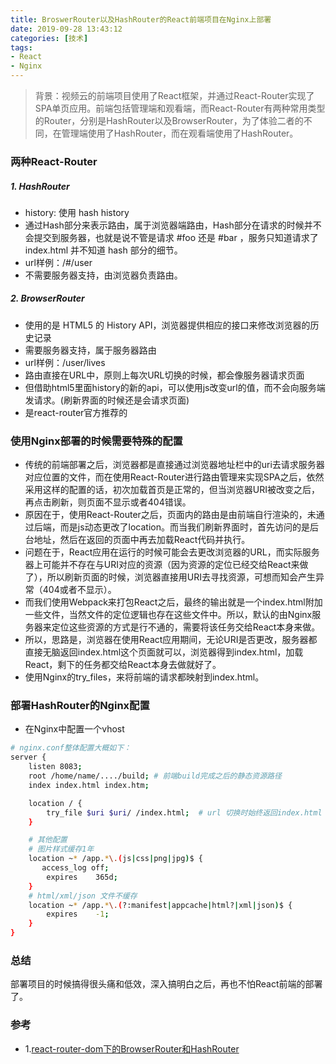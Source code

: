 ```yaml
---
title: BroswerRouter以及HashRouter的React前端项目在Nginx上部署
date: 2019-09-28 13:43:12
categories: [技术]
tags: 
- React 
- Nginx
---
```


> 背景：视频云的前端项目使用了React框架，并通过React-Router实现了SPA单页应用。前端包括管理端和观看端，而React-Router有两种常用类型的Router，分别是HashRouter以及BrowserRouter，为了体验二者的不同，在管理端使用了HashRouter，而在观看端使用了HashRouter。

### 两种React-Router

##### 1. HashRouter
- history: 使用 hash history
- 通过Hash部分来表示路由，属于浏览器端路由，Hash部分在请求的时候并不会提交到服务器，也就是说不管是请求 #foo 还是 #bar ，服务只知道请求了 index.html 并不知道 hash 部分的细节。
- url样例：/#/user
- 不需要服务器支持，由浏览器负责路由。

<!--more-->

##### 2. BrowserRouter
- 使用的是 HTML5 的 History API，浏览器提供相应的接口来修改浏览器的历史记录
- 需要服务器支持，属于服务器路由
- url样例：/user/lives
- 路由直接在URL中，原则上每次URL切换的时候，都会像服务器请求页面
- 但借助html5里面history的新的api，可以使用js改变url的值，而不会向服务端发请求。(刷新界面的时候还是会请求页面)
- 是react-router官方推荐的

### 使用Nginx部署的时候需要特殊的配置

- 传统的前端部署之后，浏览器都是直接通过浏览器地址栏中的uri去请求服务器对应位置的文件，而在使用React-Router进行路由管理来实现SPA之后，依然采用这样的配置的话，初次加载首页是正常的，但当浏览器URI被改变之后，再点击刷新，则页面不显示或者404错误。
- 原因在于，使用React-Router之后，页面内的路由是由前端自行渲染的，未通过后端，而是js动态更改了location。而当我们刷新界面时，首先访问的是后台地址，然后在返回的页面中再去加载React代码并执行。
- 问题在于，React应用在运行的时候可能会去更改浏览器的URL，而实际服务器上可能并不存在与URI对应的资源（因为资源的定位已经交给React来做了），所以刷新页面的时候，浏览器直接用URI去寻找资源，可想而知会产生异常（404或者不显示）。
- 而我们使用Webpack来打包React之后，最终的输出就是一个index.html附加一些文件，当然文件的定位逻辑也存在这些文件中。所以，默认的由Nginx服务器来定位这些资源的方式是行不通的，需要将该任务交给React本身来做。
- 所以，思路是，浏览器在使用React应用期间，无论URI是否更改，服务器都直接无脑返回index.html这个页面就可以，浏览器得到index.html，加载React，剩下的任务都交给React本身去做就好了。
- 使用Nginx的try_files，来将前端的请求都映射到index.html。

### 部署HashRouter的Nginx配置
- 在Nginx中配置一个vhost

```bash
# nginx.conf整体配置大概如下：
server {
    listen 8083;
    root /home/name/..../build; # 前端build完成之后的静态资源路径
    index index.html index.htm;

    location / {
        try_file $uri $uri/ /index.html;  # url 切换时始终返回index.html
    }

    # 其他配置
    # 图片样式缓存1年
    location ~* /app.*\.(js|css|png|jpg)$ {
       access_log off;
        expires    365d;
    }
    # html/xml/json 文件不缓存
    location ~* /app.*\.(?:manifest|appcache|html?|xml|json)$ {
        expires    -1;
    }
}

```

### 总结
部署项目的时候搞得很头痛和低效，深入搞明白之后，再也不怕React前端的部署了。

### 参考
- 1.[react-router-dom下的BrowserRouter和HashRouter](https://www.cnblogs.com/soyxiaobi/p/11096940.html)